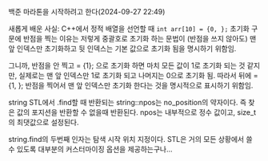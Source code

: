 백준 마라톤을 시작하려고 한다(2024-09-27 22:49)

새롭게 배운 사실: C++에서 정적 배열을 선언할 때 ``int arr[10] = {0, };`` 초기화 구문에 반점을 찍는 이유는 저렇게 중괄호로 초기화 하는 문법이 (반점을 쓰지 않아도) 맨 앞 인덱스만 초기화하고 뒷 인덱스는 기본 값으로 초기화 됨을 명시하기 위함임.

그니까, 반점을 안 찍고 = {1}; 으로 초기화 하면 마치 모든 값이 1로 초기화 되는 것 같지만, 실제로는 맨 앞 인덱스만 1로 초기화 되고 나머지는 0으로 초기화 됨. 따라서 뒤에 = {1, }; 반점을 찍어서 맨 앞 인덱스만 초기화 한다는 것을 명시적으로 표시하기 위함임.


string STL에서 .find할 때 반환되는 string::npos는 no_position의 약자이다. 즉 찾은 값의 포지션을 반환할 수 없을때 반환된다.
npos는 내부적으로 정수 값이고, size_t의 최댓값으로 설정된다.


string.find의 두번째 인자는 탐색 시작 위치 지정이다.
STL은 거의 모든 상황에서 쓸 수 있도록 대부분의 커스터마이징 옵션을 제공하는구나...
